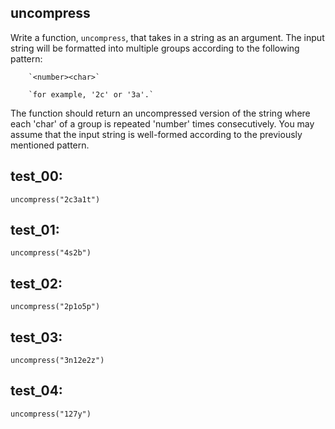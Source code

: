 ## uncompress

Write a function, `uncompress`, that takes in a string as an argument. The input string will be formatted into multiple groups according to the following pattern:

        `<number><char>`

        `for example, '2c' or '3a'.`

The function should return an uncompressed version of the string where each 'char' of a group is repeated 'number' times consecutively. You may assume that the input string is well-formed according to the previously mentioned pattern.

## test_00:

`uncompress("2c3a1t")`

## test_01:

`uncompress("4s2b")`

## test_02:

`uncompress("2p1o5p")`

## test_03:

`uncompress("3n12e2z")`

## test_04:

`uncompress("127y")`
